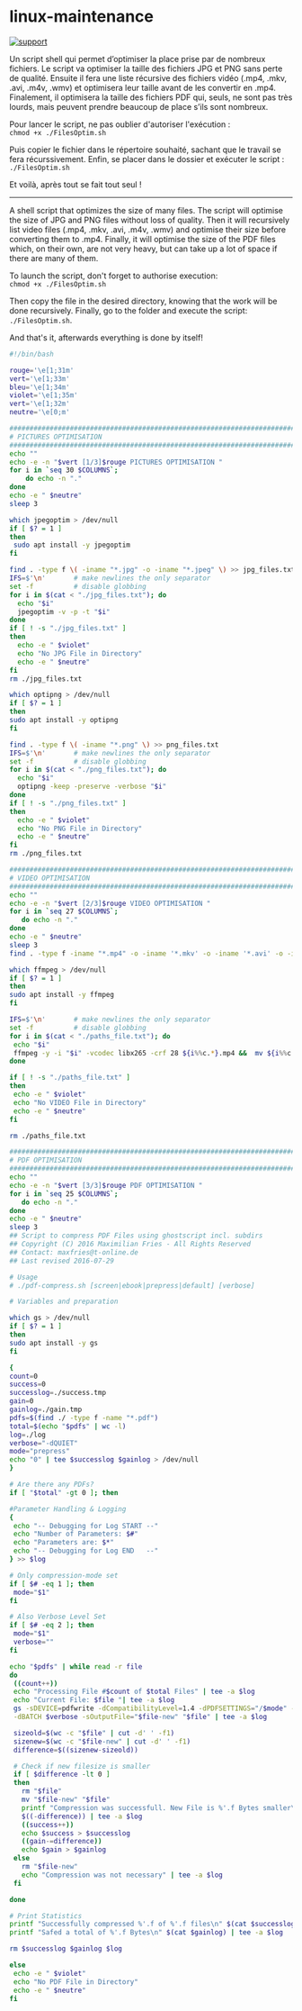 # linux-maintenance

[![support](https://brianmacdonald.github.io/Ethonate/svg/eth-support-blue.svg)](https://brianmacdonald.github.io/Ethonate/address#0xEDa4b087fac5faa86c43D0ab5EfCa7C525d475C2)

<p>Un script shell qui permet d’optimiser la place prise par de nombreux fichiers. Le script va optimiser la taille des fichiers JPG et PNG sans perte de qualité. Ensuite il fera une liste récursive des fichiers vidéo (.mp4, .mkv, .avi, .m4v, .wmv) et optimisera leur taille avant de les convertir en .mp4. Finalement, il optimisera la taille des fichiers PDF qui, seuls, ne sont pas très lourds, mais peuvent prendre beaucoup de place s’ils sont nombreux.</p>

Pour lancer le script, ne pas oublier d'autoriser l'exécution : <br/>`chmod +x ./FilesOptim.sh`

Puis copier le fichier dans le répertoire souhaité, sachant que le travail se fera récurssivement. Enfin, se placer dans le dossier et exécuter le script : <br/>`./FilesOptim.sh`

Et voilà, après tout se fait tout seul !

* * *

<p>A shell script that optimizes the size of many files. The script will optimise the size of JPG and PNG files without loss of quality. Then it will recursively list video files (.mp4, .mkv, .avi, .m4v, .wmv) and optimise their size before converting them to .mp4. Finally, it will optimise the size of the PDF files which, on their own, are not very heavy, but can take up a lot of space if there are many of them.</p>

To launch the script, don't forget to authorise execution: <br/>`chmod +x ./FilesOptim.sh`

Then copy the file in the desired directory, knowing that the work will be done recursively. Finally, go to the folder and execute the script: <br/>`./FilesOptim.sh`.

And that's it, afterwards everything is done by itself!

```bash
#!/bin/bash

rouge='\e[1;31m'
vert='\e[1;33m'
bleu='\e[1;34m'
violet='\e[1;35m'
vert='\e[1;32m'
neutre='\e[0;m'

####################################################################################
# PICTURES OPTIMISATION
####################################################################################
echo ""
echo -e -n "$vert [1/3]$rouge PICTURES OPTIMISATION "
for i in `seq 30 $COLUMNS`;
    do echo -n "."
done
echo -e " $neutre"
sleep 3

which jpegoptim > /dev/null
if [ $? = 1 ]
then
 sudo apt install -y jpegoptim
fi

find . -type f \( -iname "*.jpg" -o -iname "*.jpeg" \) >> jpg_files.txt
IFS=$'\n'       # make newlines the only separator
set -f          # disable globbing
for i in $(cat < "./jpg_files.txt"); do
  echo "$i"
  jpegoptim -v -p -t "$i"
done
if [ ! -s "./jpg_files.txt" ]
then
  echo -e " $violet"
  echo "No JPG File in Directory"
  echo -e " $neutre"
fi
rm ./jpg_files.txt

which optipng > /dev/null
if [ $? = 1 ]
then
sudo apt install -y optipng
fi

find . -type f \( -iname "*.png" \) >> png_files.txt
IFS=$'\n'       # make newlines the only separator
set -f          # disable globbing
for i in $(cat < "./png_files.txt"); do
  echo "$i"
  optipng -keep -preserve -verbose "$i"
done
if [ ! -s "./png_files.txt" ]
then
  echo -e " $violet"
  echo "No PNG File in Directory"
  echo -e " $neutre"
fi
rm ./png_files.txt

#####################################################################################
# VIDEO OPTIMISATION
#####################################################################################
echo ""
echo -e -n "$vert [2/3]$rouge VIDEO OPTIMISATION "
for i in `seq 27 $COLUMNS`;
   do echo -n "."
done
echo -e " $neutre"
sleep 3
find . -type f -iname "*.mp4" -o -iname '*.mkv' -o -iname '*.avi' -o -iname '*.m4v' -o -iname '*.wmv'>> paths_file.txt

which ffmpeg > /dev/null
if [ $? = 1 ]
then
sudo apt install -y ffmpeg
fi

IFS=$'\n'       # make newlines the only separator
set -f          # disable globbing
for i in $(cat < "./paths_file.txt"); do
 echo "$i"
 ffmpeg -y -i "$i" -vcodec libx265 -crf 28 ${i%%c.*}.mp4 &&  mv ${i%%c.*}.mp4 "$i" || rm ${i%%c.*}.mp4
done

if [ ! -s "./paths_file.txt" ]
then
 echo -e " $violet"
 echo "No VIDEO File in Directory"
 echo -e " $neutre"
fi

rm ./paths_file.txt

#####################################################################################
# PDF OPTIMISATION
#####################################################################################
echo ""
echo -e -n "$vert [3/3]$rouge PDF OPTIMISATION "
for i in `seq 25 $COLUMNS`;
   do echo -n "."
done
echo -e " $neutre"
sleep 3
## Script to compress PDF Files using ghostscript incl. subdirs
## Copyright (C) 2016 Maximilian Fries - All Rights Reserved
## Contact: maxfries@t-online.de
## Last revised 2016-07-29

# Usage
# ./pdf-compress.sh [screen|ebook|prepress|default] [verbose]

# Variables and preparation

which gs > /dev/null
if [ $? = 1 ]
then
sudo apt install -y gs
fi

{
count=0
success=0
successlog=./success.tmp
gain=0
gainlog=./gain.tmp
pdfs=$(find ./ -type f -name "*.pdf")
total=$(echo "$pdfs" | wc -l)
log=./log
verbose="-dQUIET"
mode="prepress"
echo "0" | tee $successlog $gainlog > /dev/null
}

# Are there any PDFs?
if [ "$total" -gt 0 ]; then

#Parameter Handling & Logging
{
 echo "-- Debugging for Log START --"
 echo "Number of Parameters: $#"
 echo "Parameters are: $*"
 echo "-- Debugging for Log END   --"
} >> $log

# Only compression-mode set
if [ $# -eq 1 ]; then
 mode="$1"
fi

# Also Verbose Level Set
if [ $# -eq 2 ]; then
 mode="$1"
 verbose=""
fi

echo "$pdfs" | while read -r file
do
 ((count++))
 echo "Processing File #$count of $total Files" | tee -a $log
 echo "Current File: $file "| tee -a $log
 gs -sDEVICE=pdfwrite -dCompatibilityLevel=1.4 -dPDFSETTINGS="/$mode" -dNOPAUSE \
 -dBATCH $verbose -sOutputFile="$file-new" "$file" | tee -a $log

 sizeold=$(wc -c "$file" | cut -d' ' -f1)
 sizenew=$(wc -c "$file-new" | cut -d' ' -f1)
 difference=$((sizenew-sizeold))

 # Check if new filesize is smaller
 if [ $difference -lt 0 ]
 then
   rm "$file"
   mv "$file-new" "$file"
   printf "Compression was successfull. New File is %'.f Bytes smaller\n" \
   $((-difference)) | tee -a $log
   ((success++))
   echo $success > $successlog
   ((gain-=difference))
   echo $gain > $gainlog
 else
   rm "$file-new"
   echo "Compression was not necessary" | tee -a $log
 fi

done

# Print Statistics
printf "Successfully compressed %'.f of %'.f files\n" $(cat $successlog) $total | tee -a $log
printf "Safed a total of %'.f Bytes\n" $(cat $gainlog) | tee -a $log

rm $successlog $gainlog $log

else
 echo -e " $violet"
 echo "No PDF File in Directory"
 echo -e " $neutre"
fi
```
